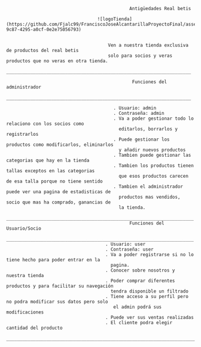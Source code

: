                                                   Antigüedades Real betis 

                                      ![logoTienda](https://github.com/Fjalc99/FranciscoJoseAlcantarillaProyectoFinal/assets/150147505/4f829ade-9c87-4295-a0cf-0e2e75056793)


                                          Ven a nuestra tienda exclusiva de productos del real betis 
                                          solo para socios y veras productos que no veras en otra tienda.
                                         _____________________________________________________________________
                                         
                                                   Funciones del administrador
                                         _____________________________________________________________________
                                                   
                                            . Usuario: admin
                                            . Contraseña: admin
                                            . Va a poder gestionar todo lo relaciono con los socios como 
                                              editarlos, borrarlos y registrarlos
                                            . Puede gestionar los productos como modificarlos, eliminarlos 
                                              y añadir nuevos productos
                                            . Tambien puede gestionar las categorias que hay en la tienda
                                            . Tambien los productos tienen tallas exceptos en las categorias
                                              que esos productos carecen de esa talla porque no tiene sentido
                                            . Tambien el administrador puede ver una pagina de estadisticas de
                                              productos mas vendidos, socio que mas ha comprado, ganancias de
                                              la tienda.
                                         ______________________________________________________________________
                                                  Funciones del Usuario/Socio
                                         ______________________________________________________________________
                                         . Usuario: user  
                                         . Contraseña: user
                                         . Va a poder registrarse si no lo tiene hecho para poder entrar en la
                                           pagina.
                                         . Conocer sobre nosotros y nuestra tienda
                                         . Poder comprar diferentes productos y para facilitar su navegación
                                           tendra disponible un filtrado
                                         . Tiene acceso a su perfil pero no podra modificar sus datos pero solo 
                                            el admin podrá sus modificaciones
                                         . Puede ver sus ventas realizadas
                                         . El cliente podra elegir cantidad del producto
                                         ________________________________________________________________________
      
                                         
